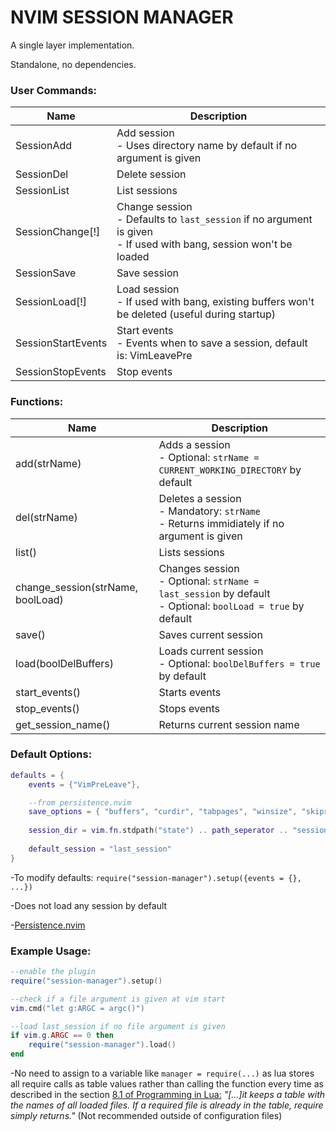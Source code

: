 # NVIM SESSION MANAGER

A single layer implementation.
  
Standalone, no dependencies.
  
  
### User Commands:

|Name|Description|
|---|---|
|SessionAdd|Add session <br>- Uses directory name by default if no argument is given|
|SessionDel|Delete session|
|SessionList|List sessions|
|SessionChange[!]|Change session <br>- Defaults to ```last_session``` if no argument is given <br>- If used with bang, session won't be loaded|
|SessionSave|Save session|
|SessionLoad[!]|Load session <br>- If used with bang, existing buffers won't be deleted (useful during startup)|
|SessionStartEvents|Start events <br>- Events when to save a session, default is: VimLeavePre|
|SessionStopEvents|Stop events|
  
  
### Functions:
|Name|Description|
|---|---|
|add(strName)|Adds a session <br>- Optional: ```strName = CURRENT_WORKING_DIRECTORY``` by default|
|del(strName)|Deletes a session <br>- Mandatory: ```strName``` <br>- Returns immidiately if no argument is given|
|list()|Lists sessions|
|change_session(strName, boolLoad)|Changes session <br>- Optional: ```strName = last_session``` by default <br>- Optional: ```boolLoad = true``` by default|
|save()|Saves current session|
|load(boolDelBuffers)|Loads current session <br>- Optional: ```boolDelBuffers = true``` by default|
|start_events()|Starts events|
|stop_events()|Stops events|
|get_session_name()|Returns current session name|
  
  
### Default Options:
```lua
defaults = {
	events = {"VimPreLeave"},

	--from persistence.nvim
	save_options = { "buffers", "curdir", "tabpages", "winsize", "skiprtp" },
	
	session_dir = vim.fn.stdpath("state") .. path_seperator .. "sessions",
	
	default_session = "last_session"
}
```
  
-To modify defaults: ```require("session-manager").setup({events = {}, ...})```
  
-Does not load any session by default
  
-[Persistence.nvim](https://github.com/folke/persistence.nvim/blob/main/lua/persistence/config.lua)
  
  
### Example Usage:
```lua
--enable the plugin
require("session-manager").setup()

--check if a file argument is given at vim start
vim.cmd("let g:ARGC = argc()")

--load last_session if no file argument is given
if vim.g.ARGC == 0 then
	require("session-manager").load()
end
```
  
-No need to assign to a variable like ```manager = require(...)``` as lua stores all require calls as table values rather than calling the function every time as described in the section [8.1 of Programming in Lua:](https://www.lua.org/pil/8.1.html) *"[...]it keeps a table with the names of all loaded files. If a required file is already in the table, require simply returns."* (Not recommended outside of configuration files)
  
  
